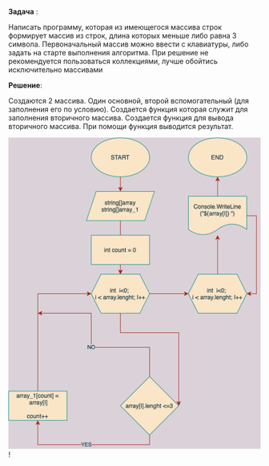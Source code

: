 __Задача__ :

Написать программу, которая из имеющегося массива строк формирует массив из строк, длина которых меньше либо равна 3 символа.
Первоначальный массив можно ввести с клавиатуры, либо задать на старте выполнения алгоритма.
При решение не рекомендуется пользоваться коллекциями, лучше обойтись исключительно массивами


__Решение__:

Создаются 2 массива. Один основной, второй вспомогательный (для заполнения его по условию). Создается функция которая служит для заполнения вторичного массива.
Создается функция для вывода вторичного массива. При помощи функция выводится результат.




![На всякий пожарный прикреплю это сюда)](Last_Task_in_1st_quarter.drawio.png)!